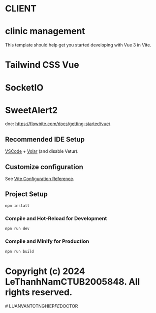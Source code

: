 # CLIENT

# clinic management

This template should help get you started developing with Vue 3 in Vite.

# Tailwind CSS Vue

# SocketIO

# SweetAlert2

doc: https://flowbite.com/docs/getting-started/vue/

## Recommended IDE Setup

[VSCode](https://code.visualstudio.com/) + [Volar](https://marketplace.visualstudio.com/items?itemName=Vue.volar) (and disable Vetur).

## Customize configuration

See [Vite Configuration Reference](https://vitejs.dev/config/).

## Project Setup

```sh
npm install
```

### Compile and Hot-Reload for Development

```sh
npm run dev
```

### Compile and Minify for Production

```sh
npm run build
```

# Copyright (c) 2024 LeThanhNamCTUB2005848. All rights reserved.
#   L U A N V A N T O T N G H I E P _ F E _ D O C T O R  
 